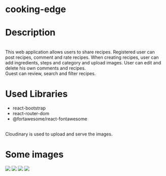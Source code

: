 # cooking-edge

<h1>Description</h1> <br/>
This web application allows users to share recipes. Registered user can post recipes, comment and rate recipes. When creating recipes, user can add ingredients, steps and category and upload images. User can edit and delete his own comments and recipes.<br />
Guest can review, search and filter recipes. 

<h1>Used Libraries</h1>
<ul>
  <li>react-bootstrap</li>
  <li>react-router-dom</li>
  <li> @fortawesome/react-fontawesome</li>
</ul>
<br />
Cloudinary is used to upload and serve the images.

<h1>Some images</h1>
<img src="https://res.cloudinary.com/drhqukmht/image/upload/v1681717859/Screenshot_445_b7jqg0.png"/>
<img src="https://res.cloudinary.com/drhqukmht/image/upload/v1681717859/Screenshot_446_zdvobl.png" />
<img src="https://res.cloudinary.com/drhqukmht/image/upload/v1681717859/Screenshot_447_aukslm.png" />
<img src="https://user-images.githubusercontent.com/61678503/232421080-55e4e7f4-eed9-4e5a-a1d0-5558a76a325b.png" />
